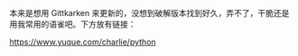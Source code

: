 <!--
 * @Author: your name
 * @Date: 2021-01-19 13:07:09
 * @LastEditTime: 2021-01-19 13:07:46
 * @LastEditors: Please set LastEditors
 * @Description: In User Settings Edit
 * @FilePath: \Autod:\OneDrive\Python\GitHub\Python\README.md
-->

本来是想用 Gittkarken 来更新的，没想到破解版本找到好久，弄不了，干脆还是用我常用的语雀吧。下方放有链接：

https://www.yuque.com/charlie/python
